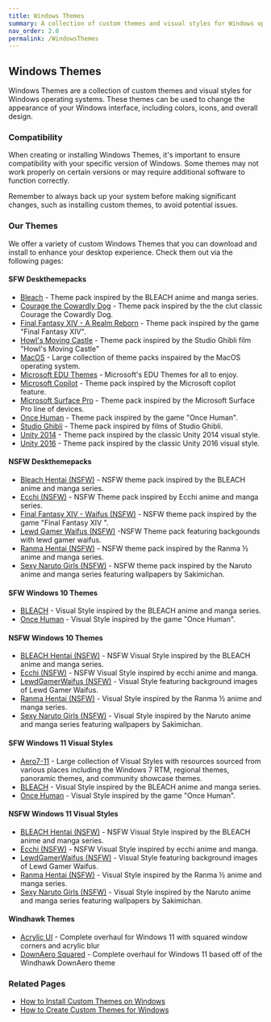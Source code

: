 ```yaml
---
title: Windows Themes
summary: A collection of custom themes and visual styles for Windows operating systems.
nav_order: 2.0
permalink: /WindowsThemes
---
```


## Windows Themes
Windows Themes are a collection of custom themes and visual styles for Windows operating systems. These themes can be used to change the appearance of your Windows interface, including colors, icons, and overall design.

### Compatibility
When creating or installing Windows Themes, it's important to ensure compatibility with your specific version of Windows. Some themes may not work properly on certain versions or may require additional software to function correctly. 

Remember to always back up your system before making significant changes, such as installing custom themes, to avoid potential issues.

### Our Themes
We offer a variety of custom Windows Themes that you can download and install to enhance your desktop experience. Check them out via the following pages:

#### SFW Deskthemepacks 
- [Bleach](/WindowsThemes/Deskthemepacks/BLEACH) - Theme pack inspired by the BLEACH anime and manga series.
- [Courage the Cowardly Dog](/WindowsThemes/Deskthemepacks/CourageTCD) - Theme pack inspired by the the clut classic Courage the Cowardly Dog.
- [Final Fantasy XIV - A Realm Reborn](/WindowsThemes/Deskthemepacks/FinalFantasyXIV) - Theme pack inspired by the game "Final Fantasy XIV".
- [Howl's Moving Castle](/WindowsThemes/Deskthemepacks/HowlsMovingCastle) - Theme pack inspired by the Studio Ghibli film "Howl's Moving Castle"
- [MacOS](/WindowsThemes/Deskthemepacks/MacOS) - Large collection of theme packs inspaired by the MacOS operating system.
- [Microsoft EDU Themes](/WindowsThemes/Deskthemepacks/MicrosoftEDUThemes) - Microsoft's EDU Themes for all to enjoy.
- [Microsoft Copilot](/WindowsThemes/Deskthemepacks/MicrosoftCopilot) - Theme pack inspired by the Microsoft copilot feature.
- [Microsoft Surface Pro](/WindowsThemes/Deskthemepacks/MicrosoftSurfacePro) - Theme pack inspired by the Microsoft Surface Pro line of devices.
- [Once Human](/WindowsThemes/Deskthemepacks/OnceHuman) - Theme pack inspired by the game "Once Human".
- [Studio Ghibli](/WindowsThemes/Deskthemepacks/StudioGhibli) - Theme pack inspired by films of Studio Ghibli.
- [Unity 2014](/WindowsThemes/Deskthemepacks/Unity2014) - Theme pack inspired by the classic Unity 2014 visual style.
- [Unity 2016](/WindowsThemes/Deskthemepacks/Unity2016) - Theme pack inspired by the classic Unity 2016 visual style.

#### NSFW Deskthemepacks 
- [Bleach Hentai (NSFW)](/WindowsThemes/Deskthemepacks/BLEACHHentai) - NSFW theme pack inspired by the BLEACH anime and manga series.
- [Ecchi (NSFW)](/WindowsThemes/Deskthemepacks/Ecchi) - NSFW Theme pack inspired by Ecchi anime and manga series.
- [Final Fantasy XIV - Waifus (NSFW)](/WindowsThemes/Deskthemepacks/FinalFantasyXIVWaifus) - NSFW theme pack inspired by the game "Final Fantasy XIV ".
- [Lewd Gamer Waifus (NSFW)](/WindowsThemes/Deskthemepacks/LewdGamerWaifus) -NSFW Theme pack featuring backgounds with lewd gamer waifus.
- [Ranma Hentai (NSFW)](/WindowsThemes/Deskthemepacks/RanmaHentai) - NSFW theme pack inspired by the Ranma ½ anime and manga series.
- [Sexy Naruto Girls (NSFW)](/WindowsThemes/Deskthemepacks/SexyNarutoGirls) - NSFW theme pack inspired by the Naruto anime and manga series featuring wallpapers by Sakimichan.

#### SFW Windows 10 Themes 
- [BLEACH](/WindowsThemes/VisualStyles/Windows10/Bleach) - Visual Style inspired by the BLEACH anime and manga series.
- [Once Human](/WindowsThemes/VisualStyles/Windows10/OnceHuman) - Visual Style inspired by the game "Once Human".

#### NSFW Windows 10 Themes 
- [BLEACH Hentai (NSFW)](/WindowsThemes/VisualStyles/Windows10/BLEACHHentai) - NSFW Visual Style inspired by the BLEACH anime and manga series.
- [Ecchi (NSFW)](/WindowsThemes/VisualStyles/Windows10/Ecchi) - NSFW Visual Style inspired by ecchi anime and manga.
- [LewdGamerWaifus (NSFW)](/WindowsThemes/VisualStyles/Windows10/LewdGamerWaifus) - Visual Style featuring background images of Lewd Gamer Waifus.
- [Ranma Hentai (NSFW)](/WindowsThemes/VisualStyles/Windows10/RanmaHentai) - Visual Style inspired by the Ranma ½ anime and manga series.
- [Sexy Naruto Girls (NSFW)](/WindowsThemes/VisualStyles/Windows10/SexyNarutoGirls) - Visual Style inspired by the Naruto anime and manga series featuring wallpapers by Sakimichan.

#### SFW Windows 11 Visual Styles 
- [Aero7-11](/WindowsThemes/VisualStyles/Windows11/Aero7-11) - Large collection of Visual Styles with resources sourced from various places including the Windows 7 RTM, regional themes, panoramic themes, and community showcase themes.
- [BLEACH](/WindowsThemes/VisualStyles/Windows11/Bleach) - Visual Style inspired by the BLEACH anime and manga series.
- [Once Human](/WindowsThemes/VisualStyles/Windows11/OnceHuman) - Visual Style inspired by the game "Once Human".

#### NSFW Windows 11 Visual Styles 
- [BLEACH Hentai (NSFW)](/WindowsThemes/VisualStyles/Windows11/BLEACHHentai) - NSFW Visual Style inspired by the BLEACH anime and manga series.
- [Ecchi (NSFW)](/WindowsThemes/VisualStyles/Windows11/Ecchi) - NSFW Visual Style inspired by ecchi anime and manga.
- [LewdGamerWaifus (NSFW)](/WindowsThemes/VisualStyles/Windows11/LewdGamerWaifus) - Visual Style featuring background images of Lewd Gamer Waifus.
- [Ranma Hentai (NSFW)](/WindowsThemes/VisualStyles/Windows11/RanmaHentai) - Visual Style inspired by the Ranma ½ anime and manga series.
- [Sexy Naruto Girls (NSFW)](/WindowsThemes/VisualStyles/Windows11/SexyNarutoGirls) - Visual Style inspired by the Naruto anime and manga series featuring wallpapers by Sakimichan.

#### Windhawk Themes 
- [Acrylic UI](/WindowsThemes/WindhawkThemes/AcrylicUI) - Complete overhaul for Windows 11 with squared window corners and acrylic blur
- [DownAero Squared](/WindowsThemes/WindhawkThemes/DownAeroSquared) - Complete overhaul for Windows 11 based off of the Windhawk DownAero theme

### Related Pages 
- [How to Install Custom Themes on Windows](/HowTo/InstallCustomThemes)
- [How to Create Custom Themes for Windows](/HowTo/CreateCustomThemes)